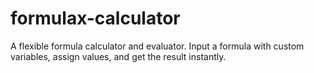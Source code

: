 # formulax-calculator
A flexible formula calculator and evaluator. Input a formula with custom variables, assign values, and get the result instantly.
